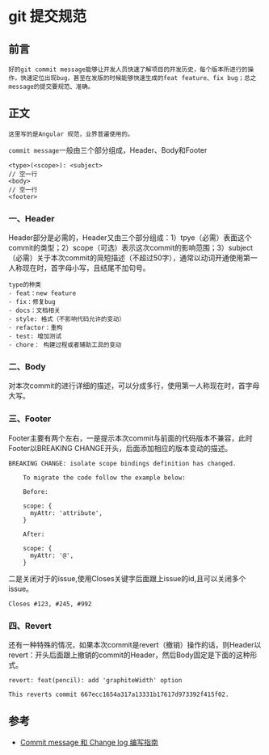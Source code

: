 # git 提交规范

## 前言
    好的git commit message能够让开发人员快速了解项目的开发历史，每个版本所进行的操作，快速定位出现bug，甚至在发版的时候能够快速生成的feat feature、fix bug；总之message的提交要规范、准确。
## 正文
    这里写的是Angular 规范，业界普遍使用的。

 `commit message`一般由三个部分组成，Header、Body和Footer
``` 
<type>(<scope>): <subject>
// 空一行
<body>
// 空一行
<footer> 
```
### 一、Header
Header部分是必需的，Header又由三个部分组成：1）tpye（必需）表面这个commit的类型；2）scope（可选）表示这次commit的影响范围；3）subject（必需）关于本次commit的简短描述（不超过50字），通常以动词开通使用第一人称现在时，首字母小写，且结尾不加句号。

    type的种类
    - feat：new feature
    - fix：修复bug
    - docs：文档相关
    - style: 格式（不影响代码允许的变动）
    - refactor：重构
    - test: 增加测试
    - chore： 构建过程或者辅助工具的变动
### 二、Body
对本次commit的进行详细的描述，可以分成多行，使用第一人称现在时，首字母大写。
### 三、Footer
Footer主要有两个左右，一是提示本次commit与前面的代码版本不兼容，此时Footer以BREAKING CHANGE开头，后面添加相应的版本变动的描述。
```
BREAKING CHANGE: isolate scope bindings definition has changed.

    To migrate the code follow the example below:

    Before:

    scope: {
      myAttr: 'attribute',
    }

    After:

    scope: {
      myAttr: '@',
    }
```
二是关闭对于的issue,使用Closes关键字后面跟上issue的id,且可以关闭多个issue。
```
Closes #123, #245, #992
```
### 四、Revert
还有一种特殊的情况，如果本次commit是revert（撤销）操作的话，则Header以revert：开头后面跟上撤销的commit的Header，然后Body固定是下面的这种形式。
```
revert: feat(pencil): add 'graphiteWidth' option

This reverts commit 667ecc1654a317a13331b17617d973392f415f02.
```
## 参考
- [Commit message 和 Change log 编写指南](http://www.ruanyifeng.com/blog/2016/01/commit_message_change_log.html)